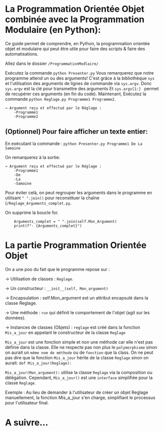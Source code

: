 # La Programmation Orientée Objet combinée avec la Programmation Modulaire (en Python):
Ce guide permet de comprendre, en Python, la programmation orientée objet et modulaire
qui peut être utile pour faire des scripts & faire des automatisations.


Allez dans le dossier ```/ProgrammationModlaire/```

Exécutez la commande 
```python Presenter.py```
Vous remarquerez que notre programme attend un ou des arguments!
C'est grâce à la bibliothèque ```sys``` et l'utilisation des arguments de lignes de commande via ```sys.argv```.
Donc ```sys.argv``` est la clé pour transmettre des arguments
Et  ```sys.argv[1:] ``` permet de recupérer ces arguments (en fin du code).
Maintenant, Exécutez la commande ```python Reglage.py Programme1 Programme2```.
```
→ Argument reçu et effectué par le Réglage :
	-Programme1
	-Programme2
```
## (Optionnel) Pour faire afficher un texte entier:

En exécutant la commande :
```python Presenter.py Programme1 De La Samaine```

On remarquerez à la sortie:
```
→ Argument reçu et effectué par le Réglage :
	-Programme1
	-De
	-La
	-Samaine
```
Pour éviter celà, on peut regrouper les arguments dans le programme en utilisant ```" ".join()``` pour reconstituer la chaîne (```/Reglage_Arguments_complet.py```.

On supprime la boucle for.
```
	Arguments_complet = " ".join(self.Mon_Argument)
	print(f"- {Arguments_complet}")
```

# La partie Programmation Orientée Objet

On a une poo du fait que le programme repose sur :

→ Utilisation de classes : ```Reglage```.

→ Un constructeur :	```__init__(self, Mon_argument)```

→ Encapsulation : self.Mon_argument est un attribut encapsulé dans la classe Reglage.

→ Une méthode : ```run``` qui définit le comportement de l'objet (agit sur les données).

→ Instances de classes (Objets) : ```reglage``` est créé dans la fonction ```Mis_a_jour``` en appelant le constructeur de la classe ```Reglage```


```Mis_a_jour``` est une fonction simple et non une méthode car elle n'est pas définie dans la classe.
Elle ne respecte pas non plus le ```polymorphisme``` sinon on aurait un ```même nom de méthode``` ou de ```fonction``` que la class.
On ne peut pas dire que la fonction ```Mis_a_jour``` hérite de la classe ```Reglage``` sinon on aurait:
```def Mis_a_jour(Reglage):```

```Mis_a_jour(Mon_argument):``` utilise la classe ```Reglage``` via la composition ou délégation.
Cependant, ```Mis_a_jour()``` est une ```interface``` simplifiée pour la classe ```Reglage```.

Exemple : Au lieu de demander à l'utilisateur de créer un objet Reglage manuellement, la fonction Mis_a_jour s'en charge, simplifiant le processus pour l'utilisateur final.


# A suivre...

        
		
